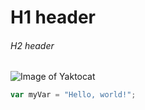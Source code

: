 # H1 header
###### H2 header
![Image of Yaktocat](https://octodex.github.com/images/yaktocat.png)
``` javascript
var myVar = "Hello, world!";
```
